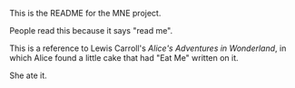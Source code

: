 This is the README for the MNE project.

People read this because it says "read me".

This is a reference to Lewis Carroll's *Alice's Adventures in
Wonderland*, in which Alice found a little cake that had "Eat Me"
written on it.

She ate it.
